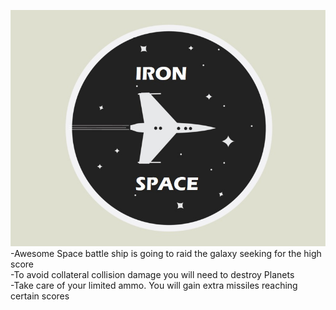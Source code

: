 ![Alt text](/img/for_md.jpg "Some img")<br/>
-Awesome Space battle ship is going to raid the galaxy seeking for the high score<br/>
-To avoid collateral collision damage you will need to destroy Planets<br/>
-Take care of your limited ammo. You will gain extra missiles reaching certain scores<br/>

